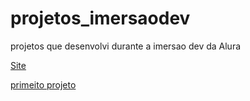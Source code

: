 # projetos_imersaodev
projetos que desenvolvi durante a imersao dev da Alura 

[Site](https://igornascalves.github.io/projetos_imersaodev/)

[primeito projeto](https://igornascalves.github.io/projetos_imersaodev/primeiro-pagina/src/)